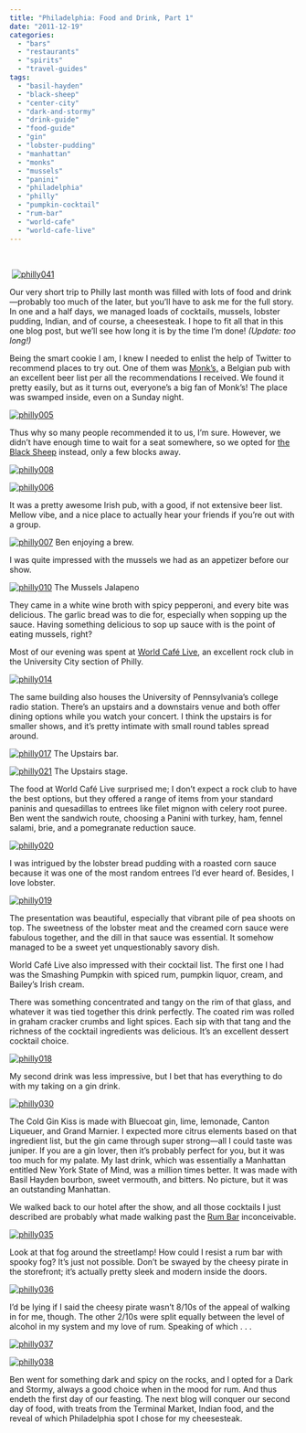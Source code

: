 ```yaml
---
title: "Philadelphia: Food and Drink, Part 1"
date: "2011-12-19"
categories:
  - "bars"
  - "restaurants"
  - "spirits"
  - "travel-guides"
tags:
  - "basil-hayden"
  - "black-sheep"
  - "center-city"
  - "dark-and-stormy"
  - "drink-guide"
  - "food-guide"
  - "gin"
  - "lobster-pudding"
  - "manhattan"
  - "monks"
  - "mussels"
  - "panini"
  - "philadelphia"
  - "philly"
  - "pumpkin-cocktail"
  - "rum-bar"
  - "world-cafe"
  - "world-cafe-live"
---
```


 

 [![](http://s3.amazonaws.com/thegourmez-wpmedia/2011/12/philly041.jpg "philly041")](http://s3.amazonaws.com/thegourmez-wpmedia/2011/12/philly041.jpg)

Our very short trip to Philly last month was filled with lots of food and drink—probably too much of the later, but you’ll have to ask me for the full story. In one and a half days, we managed loads of cocktails, mussels, lobster pudding, Indian, and of course, a cheesesteak. I hope to fit all that in this one blog post, but we’ll see how long it is by the time I’m done! _(Update: too long!)_

Being the smart cookie I am, I knew I needed to enlist the help of Twitter to recommend places to try out. One of them was [Monk’s,](http://www.monkscafe.com/) a Belgian pub with an excellent beer list per all the recommendations I received. We found it pretty easily, but as it turns out, everyone’s a big fan of Monk’s! The place was swamped inside, even on a Sunday night.

[![](http://s3.amazonaws.com/thegourmez-wpmedia/2011/12/philly005.jpg "philly005")](http://s3.amazonaws.com/thegourmez-wpmedia/2011/12/philly005.jpg)

Thus why so many people recommended it to us, I’m sure. However, we didn’t have enough time to wait for a seat somewhere, so we opted for [the Black Sheep](http://www.theblacksheeppub.com/) instead, only a few blocks away.

[![](http://s3.amazonaws.com/thegourmez-wpmedia/2011/12/philly008.jpg "philly008")](http://s3.amazonaws.com/thegourmez-wpmedia/2011/12/philly008.jpg)

[![](http://s3.amazonaws.com/thegourmez-wpmedia/2011/12/philly006.jpg "philly006")](http://s3.amazonaws.com/thegourmez-wpmedia/2011/12/philly006.jpg)

It was a pretty awesome Irish pub, with a good, if not extensive beer list. Mellow vibe, and a nice place to actually hear your friends if you’re out with a group.




<div class="caption">

[![](http://s3.amazonaws.com/thegourmez-wpmedia/2011/12/philly007.jpg "philly007")](http://s3.amazonaws.com/thegourmez-wpmedia/2011/12/philly007.jpg) Ben enjoying a brew.</div>


I was quite impressed with the mussels we had as an appetizer before our show.




<div class="caption">

[![](http://s3.amazonaws.com/thegourmez-wpmedia/2011/12/philly010.jpg "philly010")](http://s3.amazonaws.com/thegourmez-wpmedia/2011/12/philly010.jpg) The Mussels Jalapeno</div>


They came in a white wine broth with spicy pepperoni, and every bite was delicious. The garlic bread was to die for, especially when sopping up the sauce. Having something delicious to sop up sauce with is the point of eating mussels, right?

Most of our evening was spent at [World Café Live](http://philly.worldcafelive.com/), an excellent rock club in the University City section of Philly.

[![](http://s3.amazonaws.com/thegourmez-wpmedia/2011/12/philly014.jpg "philly014")](http://s3.amazonaws.com/thegourmez-wpmedia/2011/12/philly014.jpg)

The same building also houses the University of Pennsylvania’s college radio station. There’s an upstairs and a downstairs venue and both offer dining options while you watch your concert. I think the upstairs is for smaller shows, and it’s pretty intimate with small round tables spread around.




<div class="caption">

[![](http://s3.amazonaws.com/thegourmez-wpmedia/2011/12/philly017.jpg "philly017")](http://s3.amazonaws.com/thegourmez-wpmedia/2011/12/philly017.jpg) The Upstairs bar.</div>





<div class="caption">

[![](http://s3.amazonaws.com/thegourmez-wpmedia/2011/12/philly021.jpg "philly021")](http://s3.amazonaws.com/thegourmez-wpmedia/2011/12/philly021.jpg) The Upstairs stage.</div>


The food at World Café Live surprised me; I don’t expect a rock club to have the best options, but they offered a range of items from your standard paninis and quesadillas to entrees like filet mignon with celery root puree. Ben went the sandwich route, choosing a Panini with turkey, ham, fennel salami, brie, and a pomegranate reduction sauce.

[![](http://s3.amazonaws.com/thegourmez-wpmedia/2011/12/philly020.jpg "philly020")](http://s3.amazonaws.com/thegourmez-wpmedia/2011/12/philly020.jpg)

I was intrigued by the lobster bread pudding with a roasted corn sauce because it was one of the most random entrees I’d ever heard of. Besides, I love lobster.

[![](http://s3.amazonaws.com/thegourmez-wpmedia/2011/12/philly019.jpg "philly019")](http://s3.amazonaws.com/thegourmez-wpmedia/2011/12/philly019.jpg)

The presentation was beautiful, especially that vibrant pile of pea shoots on top. The sweetness of the lobster meat and the creamed corn sauce were fabulous together, and the dill in that sauce was essential. It somehow managed to be a sweet yet unquestionably savory dish.

World Café Live also impressed with their cocktail list. The first one I had was the Smashing Pumpkin with spiced rum, pumpkin liquor, cream, and Bailey’s Irish cream.

There was something concentrated and tangy on the rim of that glass, and whatever it was tied together this drink perfectly. The coated rim was rolled in graham cracker crumbs and light spices. Each sip with that tang and the richness of the cocktail ingredients was delicious. It’s an excellent dessert cocktail choice.

[![](http://s3.amazonaws.com/thegourmez-wpmedia/2011/12/philly018.jpg "philly018")](http://s3.amazonaws.com/thegourmez-wpmedia/2011/12/philly018.jpg)

My second drink was less impressive, but I bet that has everything to do with my taking on a gin drink.

[![](http://s3.amazonaws.com/thegourmez-wpmedia/2011/12/philly030.jpg "philly030")](http://s3.amazonaws.com/thegourmez-wpmedia/2011/12/philly030.jpg)

The Cold Gin Kiss is made with Bluecoat gin, lime, lemonade, Canton Liqueuer, and Grand Marnier. I expected more citrus elements based on that ingredient list, but the gin came through super strong—all I could taste was juniper. If you are a gin lover, then it’s probably perfect for you, but it was too much for my palate. My last drink, which was essentially a Manhattan entitled New York State of Mind, was a million times better. It was made with Basil Hayden bourbon, sweet vermouth, and bitters. No picture, but it was an outstanding Manhattan.

We walked back to our hotel after the show, and all those cocktails I just described are probably what made walking past the [Rum Bar](http://rum-bar.com/) inconceivable.

[![](http://s3.amazonaws.com/thegourmez-wpmedia/2011/12/philly035.jpg "philly035")](http://s3.amazonaws.com/thegourmez-wpmedia/2011/12/philly035.jpg)

Look at that fog around the streetlamp! How could I resist a rum bar with spooky fog? It’s just not possible. Don’t be swayed by the cheesy pirate in the storefront; it’s actually pretty sleek and modern inside the doors.

[![](http://s3.amazonaws.com/thegourmez-wpmedia/2011/12/philly036.jpg "philly036")](http://s3.amazonaws.com/thegourmez-wpmedia/2011/12/philly036.jpg)

I’d be lying if I said the cheesy pirate wasn’t 8/10s of the appeal of walking in for me, though. The other 2/10s were split equally between the level of alcohol in my system and my love of rum. Speaking of which . . .

[![](http://s3.amazonaws.com/thegourmez-wpmedia/2011/12/philly037.jpg "philly037")](http://s3.amazonaws.com/thegourmez-wpmedia/2011/12/philly037.jpg)

[![](http://s3.amazonaws.com/thegourmez-wpmedia/2011/12/philly038.jpg "philly038")](http://s3.amazonaws.com/thegourmez-wpmedia/2011/12/philly038.jpg)

Ben went for something dark and spicy on the rocks, and I opted for a Dark and Stormy, always a good choice when in the mood for rum. And thus endeth the first day of our feasting. The next blog will conquer our second day of food, with treats from the Terminal Market, Indian food, and the reveal of which Philadelphia spot I chose for my cheesesteak.

